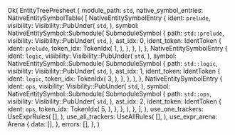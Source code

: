 Ok(
    EntityTreePresheet {
        module_path: `std`,
        native_symbol_entries: NativeEntitySymbolTable(
            [
                NativeEntitySymbolEntry {
                    ident: `prelude`,
                    visibility: Visibility::PubUnder(
                        `std`,
                    ),
                    symbol: NativeEntitySymbol::Submodule(
                        SubmoduleSymbol {
                            path: `std::prelude`,
                            visibility: Visibility::PubUnder(
                                `std`,
                            ),
                            ast_idx: 0,
                            ident_token: IdentToken {
                                ident: `prelude`,
                                token_idx: TokenIdx(
                                    1,
                                ),
                            },
                        },
                    ),
                },
                NativeEntitySymbolEntry {
                    ident: `logic`,
                    visibility: Visibility::PubUnder(
                        `std`,
                    ),
                    symbol: NativeEntitySymbol::Submodule(
                        SubmoduleSymbol {
                            path: `std::logic`,
                            visibility: Visibility::PubUnder(
                                `std`,
                            ),
                            ast_idx: 1,
                            ident_token: IdentToken {
                                ident: `logic`,
                                token_idx: TokenIdx(
                                    3,
                                ),
                            },
                        },
                    ),
                },
                NativeEntitySymbolEntry {
                    ident: `ops`,
                    visibility: Visibility::PubUnder(
                        `std`,
                    ),
                    symbol: NativeEntitySymbol::Submodule(
                        SubmoduleSymbol {
                            path: `std::ops`,
                            visibility: Visibility::PubUnder(
                                `std`,
                            ),
                            ast_idx: 2,
                            ident_token: IdentToken {
                                ident: `ops`,
                                token_idx: TokenIdx(
                                    5,
                                ),
                            },
                        },
                    ),
                },
            ],
        ),
        use_one_trackers: UseExprRules(
            [],
        ),
        use_all_trackers: UseAllRules(
            [],
        ),
        use_expr_arena: Arena {
            data: [],
        },
        errors: [],
    },
)